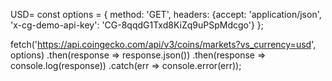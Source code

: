  USD= const options = {
  method: 'GET',
  headers: {accept: 'application/json', 'x-cg-demo-api-key': 'CG-8qqdG1Txd8KiZq9uPSpMdcgo'}
};

fetch('https://api.coingecko.com/api/v3/coins/markets?vs_currency=usd', options)
  .then(response => response.json())
  .then(response => console.log(response))
  .catch(err => console.error(err));
